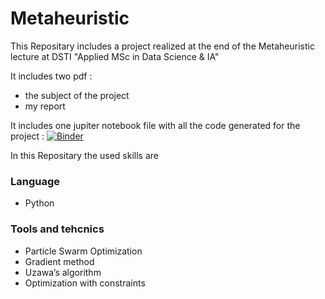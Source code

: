 # Metaheuristic

This Repositary includes a project realized at the end of the Metaheuristic lecture at DSTI "Applied MSc
in Data Science & IA"

It includes two pdf :
* the subject of the project
* my report

It includes one jupiter notebook file with all the code generated for the project :
[![Binder](https://mybinder.org/badge_logo.svg)](https://mybinder.org/v2/gh/EricKiennemann/Metaheuristic/master?filepath=Meta-Heuristic%20project.ipynb)

In this Repositary the used skills are

### Language
* Python

### Tools and tehcnics
* Particle Swarm Optimization
* Gradient method
* Uzawa’s algorithm
* Optimization with constraints
